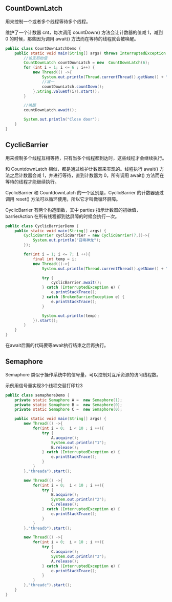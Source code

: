 ## CountDownLatch
用来控制一个或者多个线程等待多个线程。

维护了一个计数器 cnt，每次调用 countDown() 方法会让计数器的值减 1，减到 0 的时候，那些因为调用 await() 方法而在等待的线程就会被唤醒。

```java
public class CountDownLatchDemo {
    public static void main(String[] args) throws InterruptedException {
        //设定初始值
        CountDownLatch countDownLatch = new  CountDownLatch(6);
        for (int i = 1; i <= 6 ; i++) {
            new Thread(() ->{
                System.out.println(Thread.currentThread().getName() + "go out");
                //减一
                countDownLatch.countDown();
            },String.valueOf(i)).start();
        }

        //唤醒
        countDownLatch.await();

        System.out.println("Close door");
    }
}
```
## CyclicBarrier
用来控制多个线程互相等待，只有当多个线程都到达时，这些线程才会继续执行。

和 CountdownLatch 相似，都是通过维护计数器来实现的。线程执行 await() 方法之后计数器会减 1，并进行等待，直到计数器为 0，所有调用 await() 方法而在等待的线程才能继续执行。

CyclicBarrier 和 CountdownLatch 的一个区别是，CyclicBarrier 的计数器通过调用 reset() 方法可以循环使用，所以它才叫做循环屏障。

CyclicBarrier 有两个构造函数，其中 parties 指示计数器的初始值，barrierAction 在所有线程都到达屏障的时候会执行一次。

```java
public class CyclicBarrierDemo {
    public static void main(String[] args) {
        CyclicBarrier cyclicBarrier = new CyclicBarrier(7,()->{
            System.out.println("召唤神龙");
        });

        for(int i = 1; i <= 7; i ++){
            final int temp = i;
            new Thread(()->{
                System.out.println(Thread.currentThread().getName() + "收集到"+ temp + "号龙珠");

                try {
                    cyclicBarrier.await();
                } catch (InterruptedException e) {
                    e.printStackTrace();
                } catch (BrokenBarrierException e) {
                    e.printStackTrace();
                }

                System.out.println(temp);
            }).start();
        }
    }
}
```
在await后面的代码要等await执行结束之后再执行。

## Semaphore
Semaphore 类似于操作系统中的信号量，可以控制对互斥资源的访问线程数。

示例用信号量实现3个线程交替打印123
```java
public class semaphoreDemo {
    private static Semaphore A =  new Semaphore(1);
    private static Semaphore B =  new Semaphore(0);
    private static Semaphore C =  new Semaphore(0);

    public static void main(String[] args) {
        new Thread(() ->{
            for(int i = 0;  i < 10 ; i ++){
                try {
                    A.acquire();
                    System.out.println("1");
                    B.release();
                } catch (InterruptedException e) {
                    e.printStackTrace();
                }
            }
        },"threada").start();

        new Thread(() ->{
            for(int i = 0;  i < 10 ; i ++){
                try {
                    B.acquire();
                    System.out.println("2");
                    C.release();
                } catch (InterruptedException e) {
                    e.printStackTrace();
                }
            }
        },"threadb").start();

        new Thread(() ->{
            for(int i = 0;  i < 10 ; i ++){
                try {
                    C.acquire();
                    System.out.println("3");
                    A.release();
                } catch (InterruptedException e) {
                    e.printStackTrace();
                }
            }
        },"threadc").start();
    }
}
```




